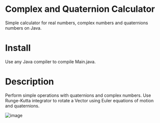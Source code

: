 # Complex and Quaternion Calculator
Simple calculator for real numbers, complex numbers and quaternions numbers on Java.

# Install
Use any Java compiler to compile Main.java.

# Description
Perform simple operations with quaternions and complex numbers.
Use Runge-Kutta integrator to rotate a Vector using Euler equations of motion and quaternions.

![image](https://github.com/falcolnic/Calculator/assets/76709589/49dfd0d7-1620-4050-af28-242413c498b0)
